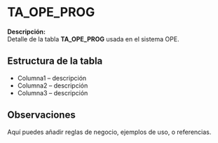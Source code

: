# TA_OPE_PROG

**Descripción:**  
Detalle de la tabla **TA_OPE_PROG** usada en el sistema OPE.

## Estructura de la tabla
- Columna1 – descripción
- Columna2 – descripción
- Columna3 – descripción

## Observaciones
Aquí puedes añadir reglas de negocio, ejemplos de uso, o referencias.
